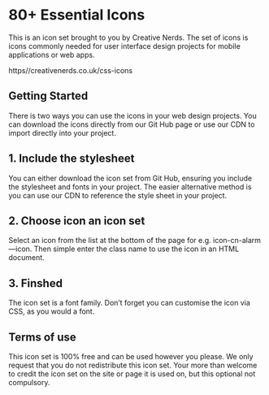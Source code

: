 # 80+ Essential Icons

This is an icon set brought to you by Creative Nerds. The set of icons is icons commonly needed for user interface design projects for mobile applications or web apps.

https//creativenerds.co.uk/css-icons

## Getting Started

There is two ways you can use the icons in your web design projects. You can download the icons directly from our Git Hub page or use our CDN to import directly into your project.


## 1. Include the stylesheet

You can either download the icon set from Git Hub, ensuring you include the stylesheet and fonts in your project. The easier alternative method is you can use our CDN to reference the style sheet in your project.


<link href="https://cdn.jsdelivr.net/gh/creativenerds/essential-ui-icons@master/style.css" rel="stylesheet" /> 


## 2. Choose icon an icon set

Select an icon from the list at the bottom of the page for e.g. icon-cn-alarm—icon. Then simple enter the class name to use the icon in an HTML document.


## 3. Finshed
The icon set is a font family. Don’t forget you can customise the icon via CSS, as you would a font.

## Terms of use 
This icon set is 100% free and can be used however you please. We only request that you do not redistribute this icon set. Your more than welcome to credit the icon set on the site or page it is used on, but this optional not compulsory. 



